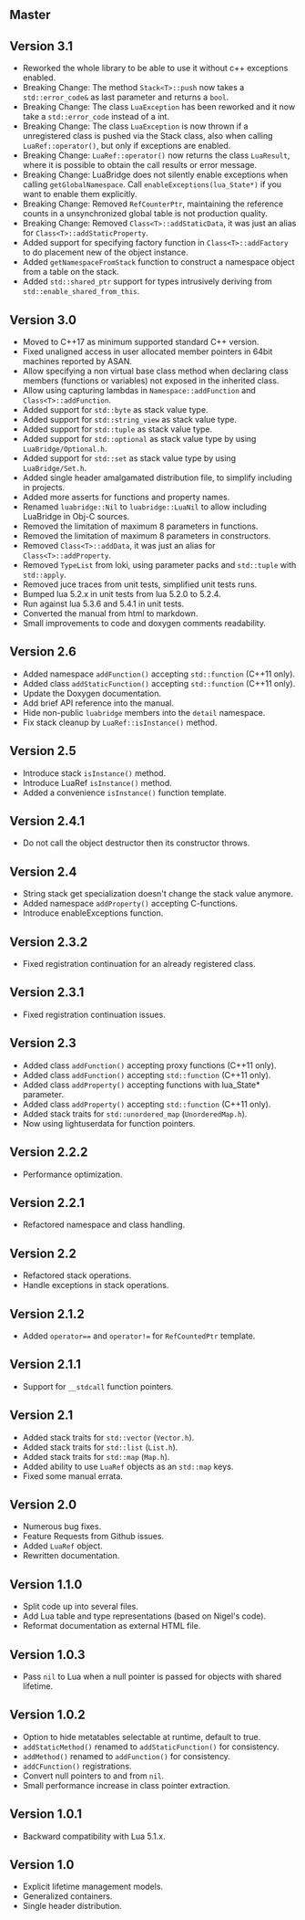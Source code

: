 ## Master

## Version 3.1

* Reworked the whole library to be able to use it without c++ exceptions enabled.
* Breaking Change: The method `Stack<T>::push` now takes a `std::error_code&` as last parameter and returns a `bool`.
* Breaking Change: The class `LuaException` has been reworked and it now take a `std::error_code` instead of a int.
* Breaking Change: The class `LuaException` is now thrown if a unregistered class is pushed via the Stack class, also when calling `LuaRef::operator()`, but only if exceptions are enabled.
* Breaking Change: `LuaRef::operator()` now returns the class `LuaResult`, where it is possible to obtain the call results or error message.
* Breaking Change: LuaBridge does not silently enable exceptions when calling `getGlobalNamespace`. Call `enableExceptions(lua_State*)` if you want to enable them explicitly.
* Breaking Change: Removed `RefCounterPtr`, maintaining the reference counts in a unsynchronized global table is not production quality.
* Breaking Change: Removed `Class<T>::addStaticData`, it was just an alias for `Class<T>::addStaticProperty`.
* Added support for specifying factory function in `Class<T>::addFactory` to do placement new of the object instance.
* Added `getNamespaceFromStack` function to construct a namespace object from a table on the stack.
* Added `std::shared_ptr` support for types intrusively deriving from `std::enable_shared_from_this`.

## Version 3.0

* Moved to C++17 as minimum supported standard C++ version.
* Fixed unaligned access in user allocated member pointers in 64bit machines reported by ASAN.
* Allow specifying a non virtual base class method when declaring class members (functions or variables) not exposed in the inherited class.
* Allow using capturing lambdas in `Namespace::addFunction` and `Class<T>::addFunction`.
* Added support for `std::byte` as stack value type.
* Added support for `std::string_view` as stack value type.
* Added support for `std::tuple` as stack value type.
* Added support for `std::optional` as stack value type by using `LuaBridge/Optional.h`.
* Added support for `std::set` as stack value type by using `LuaBridge/Set.h`.
* Added single header amalgamated distribution file, to simplify including in projects.
* Added more asserts for functions and property names.
* Renamed `luabridge::Nil` to `luabridge::LuaNil` to allow including LuaBridge in Obj-C sources.
* Removed the limitation of maximum 8 parameters in functions.
* Removed the limitation of maximum 8 parameters in constructors.
* Removed `Class<T>::addData`, it was just an alias for `Class<T>::addProperty`.
* Removed `TypeList` from loki, using parameter packs and `std::tuple` with `std::apply`.
* Removed juce traces from unit tests, simplified unit tests runs.
* Bumped lua 5.2.x in unit tests from lua 5.2.0 to 5.2.4.
* Run against lua 5.3.6 and 5.4.1 in unit tests.
* Converted the manual from html to markdown.
* Small improvements to code and doxygen comments readability.

## Version 2.6

* Added namespace `addFunction()` accepting `std::function` (C++11 only).
* Added class `addStaticFunction()` accepting `std::function` (C++11 only).
* Update the Doxygen documentation.
* Add brief API reference into the manual.
* Hide non-public `luabridge` members into the `detail` namespace.
* Fix stack cleanup by `LuaRef::isInstance()` method.

## Version 2.5

* Introduce stack `isInstance()` method.
* Introduce LuaRef `isInstance()` method.
* Added a convenience `isInstance()` function template.

## Version 2.4.1

* Do not call the object destructor then its constructor throws.

## Version 2.4

* String stack get specialization doesn't change the stack value anymore.
* Added namespace `addProperty()` accepting C-functions.
* Introduce enableExceptions function.

## Version 2.3.2

* Fixed registration continuation for an already registered class.

## Version 2.3.1

* Fixed registration continuation issues.

## Version 2.3

* Added class `addFunction()` accepting proxy functions (C++11 only).
* Added class `addFunction()` accepting `std::function` (C++11 only).
* Added class `addProperty()` accepting functions with lua_State* parameter.
* Added class `addProperty()` accepting `std::function` (C++11 only).
* Added stack traits for `std::unordered_map` (`UnorderedMap.h`).
* Now using lightuserdata for function pointers.

## Version 2.2.2

* Performance optimization.

## Version 2.2.1

* Refactored namespace and class handling.

## Version 2.2

* Refactored stack operations.
* Handle exceptions in stack operations.

## Version 2.1.2

* Added `operator==` and `operator!=` for `RefCountedPtr` template.

## Version 2.1.1

* Support for `__stdcall` function pointers.

## Version 2.1

* Added stack traits for `std::vector` (`Vector.h`).
* Added stack traits for `std::list` (`List.h`).
* Added stack traits for `std::map` (`Map.h`).
* Added ability to use `LuaRef` objects as an `std::map` keys.
* Fixed some manual errata.

## Version 2.0

* Numerous bug fixes.
* Feature Requests from Github issues.
* Added `LuaRef` object.
* Rewritten documentation.

## Version 1.1.0

* Split code up into several files.
* Add Lua table and type representations (based on Nigel's code).
* Reformat documentation as external HTML file.

## Version 1.0.3

* Pass `nil` to Lua when a null pointer is passed for objects with shared lifetime.

## Version 1.0.2

* Option to hide metatables selectable at runtime, default to true.
* `addStaticMethod()` renamed to `addStaticFunction()` for consistency.
* `addMethod()` renamed to `addFunction()` for consistency.
* `addCFunction()` registrations.
* Convert null pointers to and from `nil`.
* Small performance increase in class pointer extraction.

## Version 1.0.1

* Backward compatibility with Lua 5.1.x.

## Version 1.0

* Explicit lifetime management models.
* Generalized containers.
* Single header distribution.
